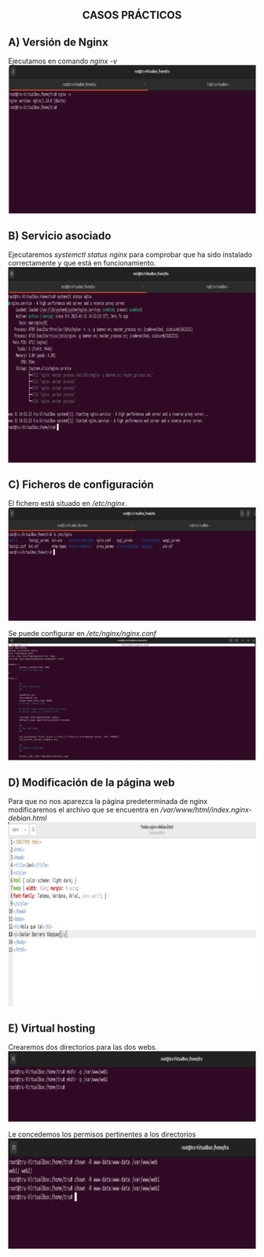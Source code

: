 <h2 align="center"> CASOS PRÁCTICOS </h2> 

## A) Versión de Nginx

Ejecutamos en comando _nginx -v_
![Comprobación de red](./imagenes/A_VERSION_NGINX_INSTALADO.PNG)

## B) Servicio asociado

Ejecutaremos _systemctl status nginx_ para comprobar que ha sido instalado correctamente y que está en funcionamiento.
![Comprobación de red](./imagenes/B_SERVICIO_ASOCIADO.PNG)

## C) Ficheros de configuración

El fichero está situado en _/etc/nginx_.
![Comprobación de red](./imagenes/C_INSPECCIONAR_FICHEROS.PNG)

Se puede configurar en _/etc/nginx/nginx.conf_ 
![Comprobación de red](./imagenes/C_ARCHIVO_CONFIGURACION.PNG)

## D) Modificación de la página web

Para que no nos aparezca la página predeterminada de nginx modificaremos el archivo que se encuentra en _/var/www/html/index.nginx-debian.html_
![Comprobación de red](./imagenes/D_MODIFICACION_PAGINAWEB.PNG)

## E) Virtual hosting

Crearemos dos directorios para las dos webs.
![Comprobación de red](./imagenes/E_VIRTUAL_HOSTING_CREACION_DIRECTORIO.PNG)

Le concedemos los permisos pertinentes a los directorios
![Comprobación de red](./imagenes/E_VIRTUAL_HOSTING_CONCESION_PERMISOS.PNG)

